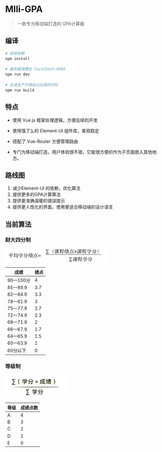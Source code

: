 # MIli-GPA

> 一款专为移动端打造的 GPA计算器

## 编译

``` bash
# 安装依赖
npm install

# 服务器搭建在 localhost:8080
npm run dev

# 生成生产环境经过压缩的代码
npm run build
```

## 特点

+ 使用 Vue.js 框架处理逻辑，方便后续的开发


+ 使用饿了么的 Element-UI 组件库，美观稳定
+ 搭配了 Vue-Router 方便管理路由
+ 专门为移动端打造，用户体验很不错，它能很方便的作为子页面嵌入其他地方。

## 路线图

1. 减少Element-UI 的依赖，优化算法
2. 提供更多的GPA计算算法
3. 提供更准确温暖的错误提示
4. 提供更人性化的界面，使用更适合移动端的设计语言

## 当前算法

### 财大四分制

 ![mathML](src/components/helpDialog/mathML.png)



| 成绩      | 绩点   |
| ------- | ---- |
| 90—100分 | 4    |
| 85—89.9 | 3.7  |
| 82—84.9 | 3.3  |
| 78—81.9 | 3    |
| 75—77.9 | 2.7  |
| 72—74.9 | 2.3  |
| 68—71.9 | 2    |
| 66—67.9 | 1.7  |
| 64—65.9 | 1.5  |
| 60—63.9 | 1    |
| 60分以下   | 0    |

### 等级制

![mathML](src/components/helpDialog/mathML2.png)

| 等级   | 成绩点数 |
| ---- | ---- |
| A    | 4    |
| B    | 3    |
| C    | 2    |
| D    | 1    |
| E    | 0    |


